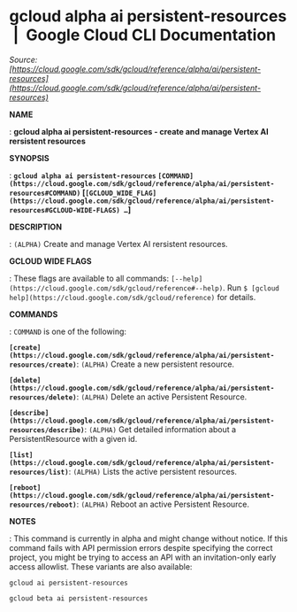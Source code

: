 # gcloud alpha ai persistent-resources  |  Google Cloud CLI Documentation

*Source: [https://cloud.google.com/sdk/gcloud/reference/alpha/ai/persistent-resources](https://cloud.google.com/sdk/gcloud/reference/alpha/ai/persistent-resources)*

**NAME**

: **gcloud alpha ai persistent-resources - create and manage Vertex AI rersistent resources**

**SYNOPSIS**

: **`gcloud alpha ai persistent-resources` `[COMMAND](https://cloud.google.com/sdk/gcloud/reference/alpha/ai/persistent-resources#COMMAND)` [`[GCLOUD_WIDE_FLAG](https://cloud.google.com/sdk/gcloud/reference/alpha/ai/persistent-resources#GCLOUD-WIDE-FLAGS) …`]**

**DESCRIPTION**

: `(ALPHA)` Create and manage Vertex AI rersistent resources.

**GCLOUD WIDE FLAGS**

: These flags are available to all commands: `[--help](https://cloud.google.com/sdk/gcloud/reference#--help)`.
Run `$ [gcloud help](https://cloud.google.com/sdk/gcloud/reference)` for details.

**COMMANDS**

: ``COMMAND`` is one of the following:

**`[create](https://cloud.google.com/sdk/gcloud/reference/alpha/ai/persistent-resources/create)`**:
`(ALPHA)` Create a new persistent resource.

**`[delete](https://cloud.google.com/sdk/gcloud/reference/alpha/ai/persistent-resources/delete)`**:
`(ALPHA)` Delete an active Persistent Resource.

**`[describe](https://cloud.google.com/sdk/gcloud/reference/alpha/ai/persistent-resources/describe)`**:
`(ALPHA)` Get detailed information about a PersistentResource with a
given id.

**`[list](https://cloud.google.com/sdk/gcloud/reference/alpha/ai/persistent-resources/list)`**:
`(ALPHA)` Lists the active persistent resources.

**`[reboot](https://cloud.google.com/sdk/gcloud/reference/alpha/ai/persistent-resources/reboot)`**:
`(ALPHA)` Reboot an active Persistent Resource.

**NOTES**

: This command is currently in alpha and might change without notice. If this
command fails with API permission errors despite specifying the correct project,
you might be trying to access an API with an invitation-only early access
allowlist. These variants are also available:

```
gcloud ai persistent-resources
```

```
gcloud beta ai persistent-resources
```